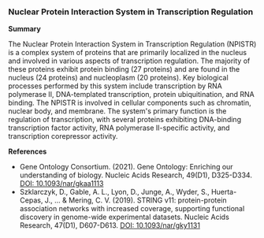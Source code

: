 ### Nuclear Protein Interaction System in Transcription Regulation

**Summary**

The Nuclear Protein Interaction System in Transcription Regulation (NPISTR) is a complex system of proteins that are primarily localized in the nucleus and involved in various aspects of transcription regulation. The majority of these proteins exhibit protein binding (27 proteins) and are found in the nucleus (24 proteins) and nucleoplasm (20 proteins). Key biological processes performed by this system include transcription by RNA polymerase II, DNA-templated transcription, protein ubiquitination, and RNA binding. The NPISTR is involved in cellular components such as chromatin, nuclear body, and membrane. The system's primary function is the regulation of transcription, with several proteins exhibiting DNA-binding transcription factor activity, RNA polymerase II-specific activity, and transcription corepressor activity.

**References**

- Gene Ontology Consortium. (2021). Gene Ontology: Enriching our understanding of biology. Nucleic Acids Research, 49(D1), D325-D334. [DOI: 10.1093/nar/gkaa1113](https://doi.org/10.1093/nar/gkaa1113)
- Szklarczyk, D., Gable, A. L., Lyon, D., Junge, A., Wyder, S., Huerta-Cepas, J., ... & Mering, C. V. (2019). STRING v11: protein-protein association networks with increased coverage, supporting functional discovery in genome-wide experimental datasets. Nucleic Acids Research, 47(D1), D607-D613. [DOI: 10.1093/nar/gky1131](https://doi.org/10.1093/nar/gky1131)